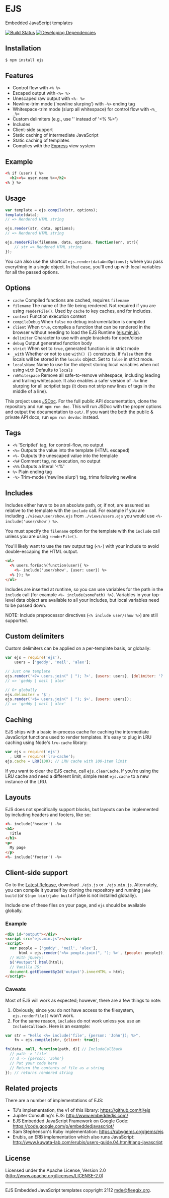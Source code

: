 # EJS

Embedded JavaScript templates

[![Build Status](https://img.shields.io/travis/mde/ejs/master.svg?style=flat)](https://travis-ci.org/mde/ejs)
[![Developing Dependencies](https://img.shields.io/david/dev/mde/ejs.svg?style=flat)](https://david-dm.org/mde/ejs#info=devDependencies)

## Installation

```bash
$ npm install ejs
```

## Features

  * Control flow with `<% %>`
  * Escaped output with `<%= %>`
  * Unescaped raw output with `<%- %>`
  * Newline-trim mode ('newline slurping') with `-%>` ending tag
  * Whitespace-trim mode (slurp all whitespace) for control flow with `<%_ _%>`
  * Custom delimiters (e.g., use '<? ?>' instead of '<% %>')
  * Includes
  * Client-side support
  * Static caching of intermediate JavaScript
  * Static caching of templates
  * Complies with the [Express](http://expressjs.com) view system

## Example

```html
<% if (user) { %>
  <h2><%= user.name %></h2>
<% } %>
```

## Usage

```javascript
var template = ejs.compile(str, options);
template(data);
// => Rendered HTML string

ejs.render(str, data, options);
// => Rendered HTML string

ejs.renderFile(filename, data, options, function(err, str){
    // str => Rendered HTML string
});
```

You can also use the shortcut `ejs.render(dataAndOptions);` where you pass
everything in a single object. In that case, you'll end up with local variables
for all the passed options.

## Options

  - `cache`           Compiled functions are cached, requires `filename`
  - `filename`        The name of the file being rendered. Not required if you 
    are using `renderFile()`. Used by `cache` to key caches, and for includes.
  - `context`         Function execution context
  - `compileDebug`    When `false` no debug instrumentation is compiled
  - `client`          When `true`, compiles a function that can be rendered 
    in the browser without needing to load the EJS Runtime 
    ([ejs.min.js](https://github.com/mde/ejs/releases/latest)).
  - `delimiter`       Character to use with angle brackets for open/close
  - `debug`           Output generated function body
  - `strict`          When set to `true`, generated function is in strict mode
  - `_with`           Whether or not to use `with() {}` constructs. If `false` then the locals will be stored in the `locals` object. Set to `false` in strict mode.
  - `localsName`      Name to use for the object storing local variables when not using `with` Defaults to `locals`
  - `rmWhitespace`    Remove all safe-to-remove whitespace, including leading
    and trailing whitespace. It also enables a safer version of `-%>` line
    slurping for all scriptlet tags (it does not strip new lines of tags in
    the middle of a line).

This project uses [JSDoc](http://usejsdoc.org/). For the full public API 
documentation, clone the repository and run `npm run doc`. This will run JSDoc 
with the proper options and output the documentation to `out/`. If you want 
the both the public & private API docs, run `npm run devdoc` instead.

## Tags

  - `<%`              'Scriptlet' tag, for control-flow, no output
  - `<%=`             Outputs the value into the template (HTML escaped)
  - `<%-`             Outputs the unescaped value into the template
  - `<%#`             Comment tag, no execution, no output
  - `<%%`             Outputs a literal '<%'
  - `%>`              Plain ending tag
  - `-%>`             Trim-mode ('newline slurp') tag, trims following newline

## Includes

Includes either have to be an absolute path, or, if not, are assumed as
relative to the template with the `include` call. For example if you are 
including `./views/user/show.ejs` from `./views/users.ejs` you would 
use `<%- include('user/show') %>`.

You must specify the `filename` option for the template with the `include` 
call unless you are using `renderFile()`.

You'll likely want to use the raw output tag (`<%-`) with your include to avoid
double-escaping the HTML output.

```html
<ul>
  <% users.forEach(function(user){ %>
    <%- include('user/show', {user: user}) %>
  <% }); %>
</ul>
```

Includes are inserted at runtime, so you can use variables for the path in the
`include` call (for example `<%- include(somePath) %>`). Variables in your
top-level data object are available to all your includes, but local variables
need to be passed down.

NOTE: Include preprocessor directives (`<% include user/show %>`) are
still supported.

## Custom delimiters

Custom delimiters can be applied on a per-template basis, or globally:

```javascript
var ejs = require('ejs'),
    users = ['geddy', 'neil', 'alex'];

// Just one template
ejs.render('<?= users.join(" | "); ?>', {users: users}, {delimiter: '?'});
// => 'geddy | neil | alex'

// Or globally
ejs.delimiter = '$';
ejs.render('<$= users.join(" | "); $>', {users: users});
// => 'geddy | neil | alex'
```

## Caching

EJS ships with a basic in-process cache for caching the intermediate JavaScript
functions used to render templates. It's easy to plug in LRU caching using
Node's `lru-cache` library:

```javascript
var ejs = require('ejs')
  , LRU = require('lru-cache');
ejs.cache = LRU(100); // LRU cache with 100-item limit
```

If you want to clear the EJS cache, call `ejs.clearCache`. If you're using the
LRU cache and need a different limit, simple reset `ejs.cache` to a new instance
of the LRU.

## Layouts

EJS does not specifically support blocks, but layouts can be implemented by
including headers and footers, like so:


```html
<%- include('header') -%>
<h1>
  Title
</h1>
<p>
  My page
</p>
<%- include('footer') -%>
```

## Client-side support

Go to the [Latest Release](https://github.com/mde/ejs/releases/latest), download
`./ejs.js` or `./ejs.min.js`. Alternately, you can compile it yourself by cloning 
the repository and running `jake build` (or `$(npm bin)/jake build` if jake is 
not installed globally).

Include one of these files on your page, and `ejs` should be available globally.

### Example

```html
<div id="output"></div>
<script src="ejs.min.js"></script>
<script>
  var people = ['geddy', 'neil', 'alex'],
      html = ejs.render('<%= people.join(", "); %>', {people: people});
  // With jQuery:
  $('#output').html(html);
  // Vanilla JS:
  document.getElementById('output').innerHTML = html;
</script>
```

### Caveats

Most of EJS will work as expected; however, there are a few things to note:

1. Obviously, since you do not have access to the filesystem, `ejs.renderFile()` won't work.
2. For the same reason, `include`s do not work unless you use an `IncludeCallback`. Here is an example:
  ```javascript
  var str = "Hello <%= include('file', {person: 'John'}); %>",
      fn = ejs.compile(str, {client: true});
  
  fn(data, null, function(path, d){ // IncludeCallback
    // path -> 'file'
    // d -> {person: 'John'}
    // Put your code here 
    // Return the contents of file as a string
  }); // returns rendered string
  ```

## Related projects

There are a number of implementations of EJS:

 * TJ's implementation, the v1 of this library: https://github.com/tj/ejs
 * Jupiter Consulting's EJS: http://www.embeddedjs.com/
 * EJS Embedded JavaScript Framework on Google Code: https://code.google.com/p/embeddedjavascript/
 * Sam Stephenson's Ruby implementation: https://rubygems.org/gems/ejs
 * Erubis, an ERB implementation which also runs JavaScript: http://www.kuwata-lab.com/erubis/users-guide.04.html#lang-javascript

## License

Licensed under the Apache License, Version 2.0
(<http://www.apache.org/licenses/LICENSE-2.0>)

- - -
EJS Embedded JavaScript templates copyright 2112
mde@fleegix.org.


